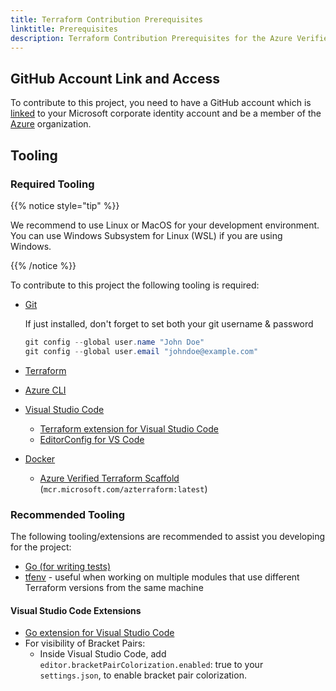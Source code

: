 ```yaml
---
title: Terraform Contribution Prerequisites
linktitle: Prerequisites
description: Terraform Contribution Prerequisites for the Azure Verified Modules (AVM) program
---
```



## GitHub Account Link and Access

To contribute to this project, you need to have a GitHub account which is [linked](https://repos.opensource.microsoft.com/link) to your Microsoft corporate identity account and be a member of the [Azure](https://repos.opensource.microsoft.com/orgs/Azure) organization.

## Tooling

### Required Tooling

{{% notice style="tip" %}}

We recommend to use Linux or MacOS for your development environment. You can use Windows Subsystem for Linux (WSL) if you are using Windows.

{{% /notice %}}

To contribute to this project the following tooling is required:

- [Git](https://git-scm.com/downloads)

  If just installed, don't forget to set both your git username & password

  ```PowerShell
  git config --global user.name "John Doe"
  git config --global user.email "johndoe@example.com"
  ```

- [Terraform](https://developer.hashicorp.com/terraform/downloads?product_intent=terraform)
- [Azure CLI](https://docs.microsoft.com/en-us/cli/azure/install-azure-cli)
- [Visual Studio Code](https://code.visualstudio.com/download)
  - [Terraform extension for Visual Studio Code](https://marketplace.visualstudio.com/items?itemName=hashicorp.terraform)
  - [EditorConfig for VS Code](https://marketplace.visualstudio.com/items?itemName=EditorConfig.EditorConfig)
- [Docker](https://www.docker.com/pricing/#/download)
  - [Azure Verified Terraform Scaffold](https://github.com/Azure/tfmod-scaffold) (`mcr.microsoft.com/azterraform:latest`)

### Recommended Tooling

The following tooling/extensions are recommended to assist you developing for the project:

- [Go (for writing tests)](https://go.dev/doc/install)
- [tfenv](https://github.com/tfutils/tfenv) - useful when working on multiple modules that use different Terraform versions from the same machine

#### Visual Studio Code Extensions

- [Go extension for Visual Studio Code](https://marketplace.visualstudio.com/items?itemName=golang.go)
- For visibility of Bracket Pairs:
  - Inside Visual Studio Code, add `editor.bracketPairColorization.enabled`: true to your `settings.json`, to enable bracket pair colorization.
